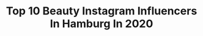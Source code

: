 ---
title: Top 10 Beauty Instagram Influencers In Hamburg In 2020
description: >-
  Find top beauty Instagram influencers in Hamburg in 2020. Most popular hashtags: #beauty #hamburg #happy #smile.
platform: Instagram
hits: 329
text_top: Discover the best Instagram accounts on inBeat.
text_bottom: Our search engine has 329 Instagram influencers like this in Hamburg, Germany for you to pitch.
profiles:
  - username: "roozerinn"
    fullname: >-
      Rozerin C.
    bio: >-
      040 Hamburg ⚓️ || Kurmancî 🕊 be the reason for somebody’s smile 💛
    location: "Germany"
    followers: 2147
    engagement: 2657
    commentsToLikes: 0.135799
    id: ck15qekvo2go30i19v5g43b8t
    verified: false
    hashtags: "#life, #love, #hafencity, #cutebutcrazy"
  - username: "zmarli14"
    fullname: >-
      Zmarli
    bio: >-
      🎀𝒵𝓂𝒶𝓇𝓁𝒾 🎀👸🏼🇩🇪🇮🇩 📍Germany 📩Socialmedia.management24@gmail.com
    location: "Germany"
    followers: 113362
    engagement: 712
    commentsToLikes: 0.010003
    id: ck8svrwl2cgy60j78d4yuvuaw
    verified: false
    hashtags: "#summer, #summervibes, #smile, #rust"
  - username: "julianejuliie"
    fullname: >-
      👑 Miss Grand Germany 2017 🇩🇪
    bio: >-
      Juliane Rohlmann 👑 Miss Grand International Finalist 2017 👑 🌺 Latina 🇨🇷 📍BLN / MD
    location: "Germany"
    followers: 71916
    engagement: 307
    commentsToLikes: 0.069909
    id: ck6u721w9j0rl0j71th3ddgy7
    verified: false
    hashtags: "#ootd, #magdeburg, #italdesignde, #potd"
  - username: "___viivii__"
    fullname: >-
      VIVI👑
    bio: >-
      @vivian_kandziora_photography 💞25 📍Augsburg 📸Fotographie 💁🏼‍♀️Blogger 💉Nurse 💪Fitness ❤️🤰 #augsburg
    location: "Germany"
    followers: 3850
    engagement: 1067
    commentsToLikes: 0.084116
    id: ck5citbvztbxr0i11248xxfwk
    verified: false
    hashtags: "#beautyblogger, #cologne, #augsburgerblogger, #oodt"
  - username: "lauch_mit_schlauch"
    fullname: >-
      BikesBeersMemes 💚| Hamburg
    bio: >-
      Keine Zeit für Euer Fitnessprogramm HA! 😎 Crocs > you Bock auf Kooperation? Info@nick-vogel.com #ZertifizierterRanz 👻: nick_eyeslow
    location: "Germany"
    followers: 25093
    engagement: 1583
    commentsToLikes: 0.019256
    id: ck15r46yx62880i19s7fq8141
    verified: false
    hashtags: "#svartpilen401, #selflove, #husqvarna, #allesf"
  - username: "evinbeautyy"
    fullname: >-
      Evin Beauty
    bio: >-
      ✨ Make Up Artist ✨ Microblading PhiBrows Artist ✨ Wimpernstylistin 1:1 ✨ LashLifting - BrowLifting 📨 Termin per DM
    location: "Germany"
    followers: 2553
    engagement: 845
    commentsToLikes: 0.141269
    id: ck6tvr36wnshr0j71qc8r1heu
    verified: false
    hashtags: "#hamburglashes, #hamburglashlifting, #lifting, #wimpernverla"
  - username: "matthias_garvelmann_portrait"
    fullname: >-
      Matthias Garvelmann
    bio: >-
      Pro Photographer based in Seeshaupt near Munich Dedicated to (natural) portrait photography
    location: "Germany"
    followers: 4666
    engagement: 1878
    commentsToLikes: 0.072406
    id: ckaorjhy0nicl0i78sdq7i9jl
    verified: false
    hashtags: "#portraitvision, #portraitsquad, #portraitfestival, #assortedportrait"
  - username: "isabel_edvardsson_official"
    fullname: >-
      ISABEL EDVARDSSON
    bio: >-
      Professional Dancer and Choreographer DWTS, Danceteacher/Coach, RTL Let's Dance Winner, TV Host, Business Woman☀❤💪@isabel_edvardsson_official
    location: "Germany"
    followers: 113609
    engagement: 250
    commentsToLikes: 0.012696
    id: ck0w5frm43fg10i19bvsl0oa8
    verified: true
    hashtags: "#shooting, #isabelpur, #style, #werbungwegenverlinkung"
  - username: "denisedisi"
    fullname: >-
      Denise ☆♡☆
    bio: >-
      #beauty #skincare #lifestyle #naturalskincare #unboxing #hamburg Beauty Twin @binchen777testet
    location: "Germany"
    followers: 5290
    engagement: 749
    commentsToLikes: 0.226288
    id: ck9wejqenkkpc0j78hfqq35t0
    verified: false
    hashtags: "#beautyinfluencer, #cbd, #glossybox, #boxenliebe"
  - username: "dns.mke"
    fullname: >-
      Welcome to my life 💫
    bio: >-
      Fashion|Lifestyle|Food|Fitness 💌Snapchat: dxnisy Get 15%@idealofsweden code: ID15-569360 🌍Somewhere in the world
    location: "Germany"
    followers: 13520
    engagement: 1230
    commentsToLikes: 0.042142
    id: ckap8m6rloya70i78mtb83mpr
    verified: false
    hashtags: "#happiness, #fitnessgirl, #fit, #fitnessmodel"
---